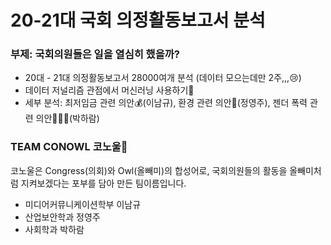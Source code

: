 # 20-21대 국회 의정활동보고서 분석 
### 부제: 국회의원들은 일을 열심히 했을까?

* 20대 - 21대 의정활동보고서 28000여개 분석 (데이터 모으는데만 2주,,,😢)
* 데이터 저널리즘 관점에서 머신러닝 사용하기📝
* 세부 분석: 최저임금 관련 의안💰(이남규), 환경 관련 의안🌲(정영주), 젠더 폭력 관련 의안💁🏻‍♀️(박하람) 

### TEAM CONOWL 코노울🦉 
코노울은 Congress(의회)와 Owl(올빼미)의 합성어로, 국회의원들의 활동을 올빼미처럼 지켜보겠다는 포부를 담아 만든 팀이름입니다. 
* 미디어커뮤니케이션학부 이남규
* 산업보안학과 정영주 
* 사회학과 박하람 
